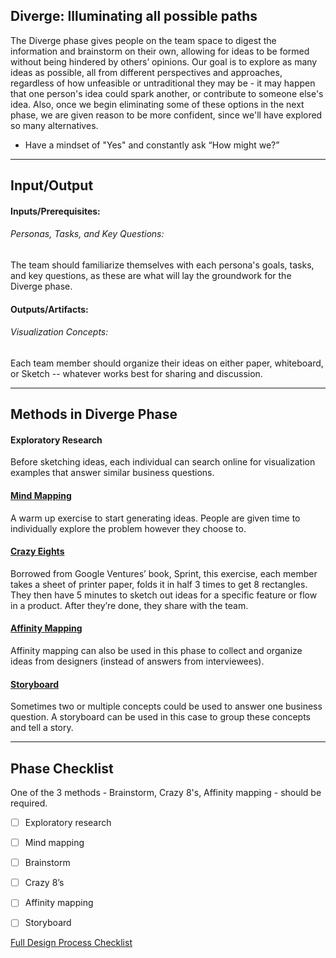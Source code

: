 ## Diverge: Illuminating all possible paths

The Diverge phase gives people on the team space to digest the information and brainstorm on their own, allowing for ideas to be formed without being hindered by others’ opinions. Our goal is to explore as many ideas as possible, all from different perspectives and approaches, regardless of how unfeasible or untraditional they may be - it may happen that one person's idea could spark another, or contribute to someone else's idea. Also, once we begin eliminating some of these options in the next phase, we are given reason to be more confident, since we'll have explored so many alternatives.

* Have a mindset of "Yes" and constantly ask “How might we?”

---


## Input/Output

#### Inputs/Prerequisites:

###### Personas, Tasks, and Key Questions: 
The team should familiarize themselves with each persona's goals, tasks, and key questions, as these are what will lay the groundwork for the Diverge phase. 

#### Outputs/Artifacts:

###### Visualization Concepts: 
Each team member should organize their ideas on either paper, whiteboard, or Sketch -- whatever works best for sharing and discussion.

---

## Methods in Diverge Phase

#### Exploratory Research

Before sketching ideas, each individual can search online for visualization examples that answer similar business questions.


#### [Mind Mapping](/3-Diverge/Methods/mind-mapping.md)
A warm up exercise to start generating ideas. People are given time to individually explore the problem however they choose to.


#### [Crazy Eights](../3-Diverge/Methods/crazy-8s.md)
Borrowed from Google Ventures’ book, Sprint, this exercise, each member takes a sheet of printer paper, folds it in half 3 times to get 8 rectangles. They then have 5 minutes to sketch out ideas for a specific feature or flow in a product. After they’re done, they share with the team.


#### [Affinity Mapping](../1-Understand/Methods/affinity-mapping.md)
Affinity mapping can also be used in this phase to collect and organize ideas from designers (instead of answers from interviewees). 

#### [Storyboard](../2-Define/Methods/storyboard.md)
Sometimes two or multiple concepts could be used to answer one business question. A storyboard can be used in this case to group these concepts and tell a story.


---

## Phase Checklist

One of the 3 methods - Brainstorm, Crazy 8's, Affinity mapping - should be required.

- [ ] Exploratory research
- [ ] Mind mapping
- [ ] Brainstorm 
- [ ] Crazy 8’s
- [ ] Affinity mapping
- [ ] Storyboard


[Full Design Process Checklist](../Design-Process-Checklist.md)

